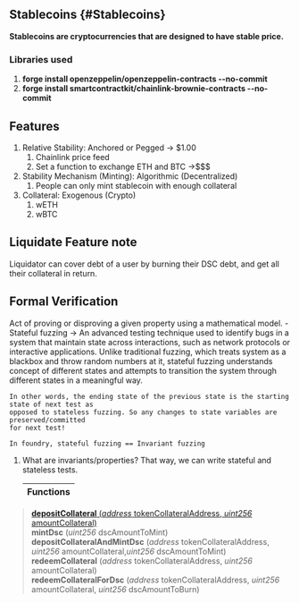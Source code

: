 ## Stablecoins {#Stablecoins}

**Stablecoins are cryptocurrencies that are designed to have stable price.**

### Libraries used
1. **forge install openzeppelin/openzeppelin-contracts --no-commit**
2. **forge install smartcontractkit/chainlink-brownie-contracts --no-commit**

## Features
1. Relative Stability: Anchored or Pegged -> $1.00
    1. Chainlink price feed
    2. Set a function to exchange ETH and BTC ->$$$
2. Stability Mechanism (Minting): Algorithmic (Decentralized)
    1. People can only mint stablecoin with enough collateral
3. Collateral: Exogenous (Crypto)
    1. wETH
    2. wBTC


## Liquidate Feature note
Liquidator can cover debt of a user by burning their DSC debt, and get all their collateral in return.

## Formal Verification
Act of proving or disproving a given property using a mathematical model.
    - Stateful fuzzing ->  An advanced testing technique used to identify bugs in a system
    that maintain state across interactions, such as network protocols or interactive applications.
    Unlike traditional fuzzing, which treats system as a blackbox and throw random numbers at it,
    stateful fuzzing understands concept of different states and attempts to transition the system
    through different states in a meaningful way. 

    In other words, the ending state of the previous state is the starting state of next test as 
    opposed to stateless fuzzing. So any changes to state variables are preserved/committed
    for next test!

    In foundry, stateful fuzzing == Invariant fuzzing

1. What are invariants/properties? That way, we can write stateful and stateless tests.

   | Functions     | 
   | :---          | 
> [**depositCollateral** (*address* tokenCollateralAddress, *uint256* amountCollateral)](#Stablecoins)    
> **mintDsc** (*uint256* dscAmountToMint)                                                   
> **depositCollateralAndMintDsc** (*address* tokenCollateralAddress, *uint256* amountCollateral,*uint256* dscAmountToMint)       
> **redeemCollateral** (*address* tokenCollateralAddress, *uint256* amountCollateral)      
> **redeemCollateralForDsc** (*address* tokenCollateralAddress, *uint256* amountCollateral, *uint256* dscAmountToBurn)      
